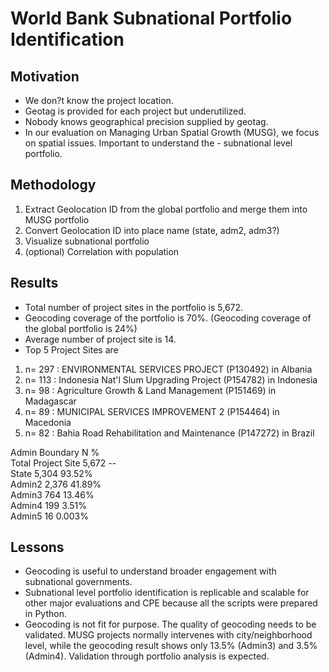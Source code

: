 # World Bank Subnational Portfolio Identification


## Motivation
- We don?t know the project location.
- Geotag is provided for each project but underutilized.
- Nobody knows geographical precision supplied by geotag.
- In our evaluation on Managing Urban Spatial Growth (MUSG), we focus on spatial issues. Important to understand the - subnational level portfolio.

## Methodology
1. Extract Geolocation ID from the global portfolio and merge them into MUSG portfolio
2. Convert Geolocation ID into place name (state, adm2, adm3?)
3. Visualize subnational portfolio
4. (optional) Correlation with population

## Results
- Total number of project sites in the portfolio is 5,672.
- Geocoding coverage of the portfolio is 70%. (Geocoding coverage of the global portfolio is 24%)
- Average number of project site is 14.
- Top 5 Project Sites are
1. n= 297	: ENVIRONMENTAL SERVICES PROJECT (P130492) in Albania
2. n= 113	: Indonesia Nat'l Slum Upgrading Project (P154782) in Indonesia
3. n= 98	: Agriculture Growth & Land Management (P151469) in Madagascar
4. n= 89	: MUNICIPAL SERVICES IMPROVEMENT 2 (P154464) in Macedonia
5. n= 82	: Bahia Road Rehabilitation and Maintenance (P147272) in Brazil

Admin Boundary	N	%<br>
Total Project Site	5,672	--<br>
State	5,304	93.52%<br>
Admin2	2,376	41.89%<br>
Admin3	764	13.46%<br>
Admin4	199	3.51%<br>
Admin5	16	0.003%<br>

## Lessons
- Geocoding is useful to understand broader engagement with subnational governments.
- Subnational level portfolio identification is replicable and scalable for other major evaluations and CPE because all the scripts were prepared in Python.
- Geocoding is not fit for purpose. The quality of geocoding needs to be validated. MUSG projects normally intervenes with city/neighborhood level, while the geocoding result shows only 13.5% (Admin3) and 3.5% (Admin4). Validation through portfolio analysis is expected.
